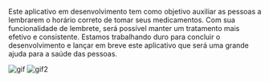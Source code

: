 Este aplicativo em desenvolvimento tem como objetivo auxiliar as pessoas a lembrarem o horário correto de tomar seus medicamentos. Com sua funcionalidade de lembrete, será possível manter um tratamento mais efetivo e consistente. Estamos trabalhando duro para concluir o desenvolvimento e lançar em breve este aplicativo que será uma grande ajuda para a saúde das pessoas.

![gif](https://user-images.githubusercontent.com/125614063/235667092-e72d921b-fa47-4cef-b682-736449ad19a5.gif) ![gif2](https://user-images.githubusercontent.com/125614063/235667355-02cec33c-7786-473d-9273-76c2680f810d.gif)


